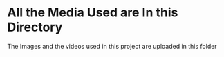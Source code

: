 # All the Media Used are In this Directory
The Images and the videos used in this project are uploaded in this folder
